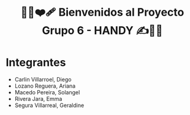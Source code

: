 
<!-- ✨ Portada Animada con Shields y GIF -->
<h1 align="center">👨‍🦽❤️‍🩹 Bienvenidos al Proyecto Grupo 6 - HANDY ✍️👩‍⚕️</h1>

# Integrantes
- Carlin Villarroel, Diego
- Lozano Reguera, Ariana
- Macedo Pereira, Solangel
- Rivera Jara, Emma
- Segura Villarreal, Geraldine
